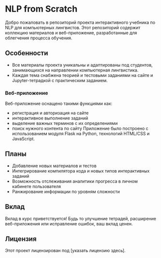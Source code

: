 # NLP from Scratch

Добро пожаловать в репозиторий проекта интерактивного учебника по NLP для компьютерных лингвистов. Этот репозиторий содержит коллекцию материалов и веб-приложение, разработанные для облегчения процесса обучения.

## Особенности
- Все материалы проекта уникальны и адаптированы под студентов, занимающихся на направлении компьютерная лингвистика.
- Каждая тема снабжена теорией и тестовыми заданиями на сайте и Jupyter-тетрадкой с практическим заданием.

### Веб-приложение
Веб-приложение оснащено такими функциями как:
- регистрация и авторизация на сайте
- интерактивное выполнение заданий
- выделение важных терминов с их определениями
- поиск нужного контента по сайту
Приложение было построено с использованием модуля Flask на Python, технологий HTML/CSS и JavaScript.

## Планы
- Добавление новых материалов и тестов
- Интегрирование компилятора кода и новых типов интерактивных заданий
- Возможность отслеживания аналитики прогресса в личном кабинете пользователя
- Ранжирование информации по уровням сложности

## Вклад
Вклад в курс приветствуется! Будь то улучшение тетрадей, расширение веб-приложения или исправление ошибок, ваш вклад ценен.

## Лицензия
Этот проект лицензирован под [указать лицензию здесь].

